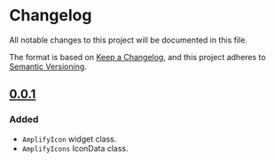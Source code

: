 # Changelog

All notable changes to this project will be documented in this file.

The format is based on [Keep a Changelog](https://keepachangelog.com/en/1.0.0/),
and this project adheres to [Semantic Versioning](https://semver.org/spec/v2.0.0.html).

## [0.0.1]
### Added
* `AmplifyIcon` widget class.
* `AmplifyIcons` IconData class.

[Unreleased]: https://github.com/hanmajid/amplify_icons/compare/v0.0.1...dev
[0.0.1]: https://github.com/hanmajid/amplify_icons/releases/tag/v0.0.1